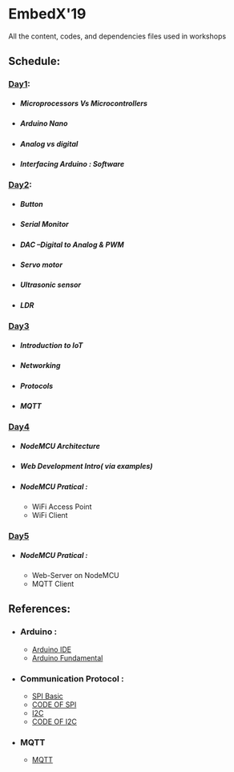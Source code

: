 # EmbedX'19

All the content, codes, and dependencies files used in workshops


## Schedule: 
### [Day1](https://github.com/ieee-student-branch-dit-university/embedx19/tree/master/Day1/):
- ##### Microprocessors Vs Microcontrollers
- ##### Arduino Nano
- ##### Analog vs digital
- ##### Interfacing Arduino : Software

### [Day2](https://github.com/ieee-student-branch-dit-university/embedx19/tree/master/Day2/):
- ##### Button
- ##### Serial Monitor
- ##### DAC –Digital to Analog & PWM
- ##### Servo motor
- ##### Ultrasonic sensor
- ##### LDR

### [Day3](https://github.com/ieee-student-branch-dit-university/embedx19/tree/master/Day3/)
- ##### Introduction to IoT
- ##### Networking
- ##### Protocols
- ##### MQTT

### [Day4](https://github.com/ieee-student-branch-dit-university/embedx19/tree/master/Day4/)
- ##### NodeMCU Architecture
- ##### Web Development Intro( via examples)
- ##### NodeMCU Pratical :
  - WiFi Access Point
  - WiFi Client
 
 ### [Day5](https://github.com/ieee-student-branch-dit-university/embedx19/tree/master/Day5/)
 - ##### NodeMCU Pratical :
   - Web-Server on NodeMCU
   - MQTT Client

## References: 
- ### Arduino : 
  - [Arduino IDE](https://www.arduino.cc/en/main/software)
  - [Arduino Fundamental](https://www.arduino.cc/en/Tutorial/HomePage)
- ### Communication Protocol : 
  - [SPI Basic](http://www.circuitbasics.com/basics-of-the-spi-communication-protocol/)
  - [CODE OF SPI](https://learn.sparkfun.com/tutorials/serial-peripheral-interface-spi/all)
  - [I2C](http://www.circuitbasics.com/basics-of-the-i2c-communication-protocol/)
  - [CODE OF I2C](https://circuitdigest.com/microcontroller-projects/arduino-i2c-tutorial-communication-between-two-arduino)
- ### MQTT
  - [MQTT](https://www.hivemq.com/blog/mqtt-essentials-part-1-introducing-mqtt/)
 


